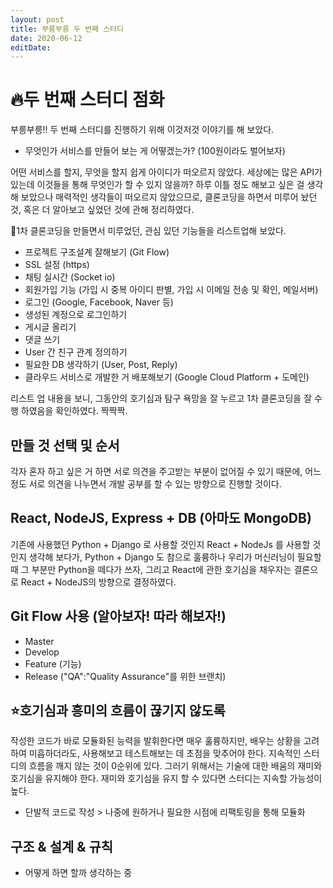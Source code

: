 ```yaml
---
layout: post
title: 부릉부릉 두 번째 스터디
date: 2020-06-12
editDate:
---
```


# 🔥두 번째 스터디 점화

부릉부릉!!
두 번째 스터디를 진행하기 위해 이것저것 이야기를 해 보았다.
- 무엇인가 서비스를 만들어 보는 게 어떻겠는가? (100원이라도 벌어보자)

어떤 서비스를 할지, 무엇을 할지 쉽게 아이디가 떠오르지 않았다. 세상에는 많은 API가 있는데 이것들을 통해 무엇인가 할 수 있지 않을까? 하루 이틀 정도 해보고 싶은 걸 생각해 보았으나 매력적인 생각들이 떠오르지 않았으므로, 클론코딩을 하면서 미루어 놨던 것, 혹은 더 알아보고 싶었던 것에 관해 정리하였다.

📃1차 클론코딩을 만들면서 미루었던, 관심 있던 기능들을 리스트업해 보았다.
- 프로젝트 구조설계 잘해보기 (Git Flow)
- SSL 설정 (https)
- 채팅 실시간 (Socket io)
- 회원가입 기능 (가입 시 중복 아이디 판별, 가입 시 이메일 전송 및 확인, 메일서버)
- 로그인 (Google, Facebook, Naver 등)
- 생성된 계정으로 로그인하기
- 게시글 올리기
- 댓글 쓰기
- User 간 친구 관계 정의하기
- 필요한 DB 생각하기 (User, Post, Reply)
- 클라우드 서비스로 개발한 거 배포해보기 (Google Cloud Platform + 도메인)


리스트 업 내용을 보니, 그동안의 호기심과 탐구 욕망을 잘 누르고 1차 클론코딩을 잘 수행 하였음을 확인하였다. 짝짝짝.

## 만들 것 선택 및 순서
각자 혼자 하고 싶은 거 하면 서로 의견을 주고받는 부분이 없어질 수 있기 때문에, 어느 정도 서로 의견을 나누면서 개발 공부를 할 수 있는 방향으로 진행할 것이다.

## React, NodeJS, Express + DB (아마도 MongoDB)
기존에 사용했던 Python + Django 로 사용할 것인지 React + NodeJs 를 사용할 것인지 생각해 보다가, Python + Django 도 참으로 훌륭하나 우리가 머신러닝이 필요할 때 그 부분만 Python을 떼다가 쓰자, 그리고 React에 관한 호기심을 채우자는 결론으로 React + NodeJS의 방향으로 결정하였다.

## Git Flow 사용 (알아보자! 따라 해보자!)
- Master
- Develop
- Feature (기능)
- Release ("QA":"Quality Assurance"를 위한 브랜치)


## ⭐호기심과 흥미의 흐름이 끊기지 않도록
작성한 코드가 바로 모듈화된 능력을 발휘한다면 매우 훌륭하지만, 배우는 상황을 고려하여 미흡하더라도,
사용해보고 테스트해보는 데 초점을 맞추어야 한다. 지속적인 스터디의 흐름을 깨지 않는 것이 0순위에 있다. 그러기 위해서는 기술에 대한 배움의 재미와 호기심을 유지해야 한다. 재미와 호기심을 유지 할 수 있다면 스터디는 지속할 가능성이 높다.

- 단발적 코드로 작성 > 나중에 원하거나 필요한 시점에 리팩토링을 통해 모듈화

## 구조 & 설계 & 규칙
- 어떻게 하면 할까 생각하는 중

